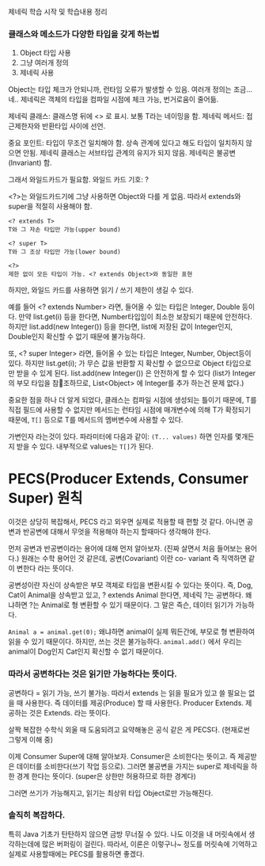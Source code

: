 제네릭 학습 시작 및 학습내용 정리

### 클래스와 메소드가 다양한 타입을 갖게 하는법
1. Object 타입 사용
2. 그냥 여러개 정의
3. 제네릭 사용

Object는 타입 체크가 안되니까, 런타임 오류가 발생할 수 있음.
여러개 정의는 조금... 네..
제네릭은 객체의 타입을 컴파일 시점에 체크 가능, 번거로움이 줄어듦.

제네릭 클래스: 클래스명 뒤에 <> 로 표시. 보통 T라는 네이밍을 함.
제네릭 메서드: 접근제한자와 반환타입 사이에 선언.

중요 포인트: 타입이 무조건 일치해야 함. 상속 관계에 있다고 해도 타입이 일치하지 않으면 안됨. 제네릭 클래스는 서브타입 관계의 유지가 되지 않음. 제네릭은 불공변(Invariant) 함.

그래서 와일드카드가 필요함.
와일드 카드 기호: ?


\<?\>는 와일드카드기에 그냥 사용하면 Object와 다를 게 없음. 따라서 extends와 super을 적절히 사용해야 함.

```
<? extends T>
T와 그 자손 타입만 가능(upper bound)  
  
<? super T>
T와 그 조상 타입만 가능(lower bound)  

<?>
제한 없이 모든 타입이 가능. <? extends Object>와 동일한 표현
```

하지만, 와일드 카드를 사용하면 읽기 / 쓰기 제한이 생길 수 있다.

예를 들어 \<? extends Number> 라면, 들어올 수 있는 타입은 Integer, Double 등이다.
만약 list.get(i) 등을 한다면, Number타입임이 최소한 보장되기 때문에 안전하다.
하지만 list.add(new Integer()) 등을 한다면, list에 저장된 값이 Integer인지, Double인지 확신할 수 없기 때문에 불가능하다.

또, \<? super Integer> 라면, 들어올 수 있는 타입은 Integer, Number, Object등이 있다.
하지만 list.get(i); 가 무슨 값을 반환할 지 확신할 수 없으므로 Object 타입으로만 받을 수 있게 된다.
list.add(new Integer()) 은 안전하게 할 수 있다 (list가 Integer의 부모 타입을 참조하므로, List\<Object>  에 Integer를 추가 하는건 문제 없다.)


중요한 점을 하나 더 알게 되었다, 클래스는 컴파일 시점에 생성되는 틀이기 때문에, T를 직접 필드에 사용할 수 없지만 메서드는 런타임 시점에 매개변수에 의해 T가 확정되기 때문에, `T[]` 등으로 T를 메서드의 멤버변수에 사용할 수 있다.


가변인자 라는것이 있다. 파라미터에 다음과 같이: `(T... values)` 하면 인자를 몇개든지 받을 수 있다.
내부적으로 values는 `T[]`가 된다.



# PECS(Producer Extends, Consumer Super) 원칙
이것은 상당히 복잡해서, PECS 라고 외우면 실제로 적용할 때 편할 것 같다. 아니면 공변과 반공변에 대해서 무엇을 적용해야 하는지 할때마다 생각해야 한다.

먼저 공변과 반공변이라는 용어에 대해 먼저 알아보자. (진짜 살면서 처음 들어보는 용어다.)
원래는 수학 용어인 것 같은데, 공변(Covariant) 이란 co- variant 즉 직역하면 같이 변한다 라는 뜻이다.

공변성이란 자신이 상속받은 부모 객체로 타입을 변환시킬 수 있다는 뜻이다.
즉, Dog, Cat이 Animal을 상속받고 있고, ? extends Animal 한다면, 제네릭 ?는 공변하다.
왜냐하면 ?는 Animal로 형 변환할 수 있기 때문이다. 그 말은 즉슨, 데이터 읽기가 가능하다.

`Animal a = animal.get(0);` 왜냐하면 animal이 실제 뭐든간에, 부모로 형 변환하여 읽을 수 있기 때문이다.
하지만, 쓰는 것은 불가능하다. `animal.add()` 에서 우리는 animal이 Dog인지 Cat인지 확신할 수 없기 때문이다.

### 따라서 공변하다는 것은 읽기만 가능하다는 뜻이다.
공변하다 = 읽기 가능, 쓰기 불가능.
따라서 extends 는 읽을 필요가 있고 쓸 필요는 없을 때 사용한다. 즉 데이터를 제공(Produce) 할 때 사용한다.
Producer Extends. 제공하는 것은 Extends. 라는 뜻이다.

살짝 복잡한 수학식 외울 때 도움되려고 요약해놓은 공식 같은 게 PECS다. (현재로썬 그렇게 이해 중)

이제 Consumer Super에 대해 알아보자. Consumer은 소비한다는 뜻이고. 즉 제공받은 데이터를 소비한다(쓰기 작업 등으로). 그러면 불공변을 가지는 super로 제네릭을 하한 경계 한다는 뜻이다. (super은 상한만 허용하므로 하한 경계다)

그러면 쓰기가 가능해지고, 읽기는 최상위 타입 Object로만 가능해진다.


### 솔직히 복잡하다.
특히 Java 기초가 탄탄하지 않으면 금방 무너질 수 있다.
나도 이것을 내 머릿속에서 생각하는데에 많은 버퍼링이 걸린다.
따라서, 이론은 이렇구나~ 정도를 머릿속에 기억하고 실제로 사용할때에는 PECS를 활용하면 좋겠다.